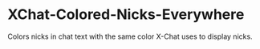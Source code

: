 XChat-Colored-Nicks-Everywhere
==============================

Colors nicks in chat text with the same color X-Chat uses to display nicks.
